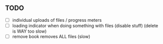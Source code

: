 TODO
----
- [ ] individual uploads of files / progress meters
- [ ] loading indicator when doing something with files (disable stuff) (delete is WAY too slow)
- [ ] remove book removes ALL files (slow)

